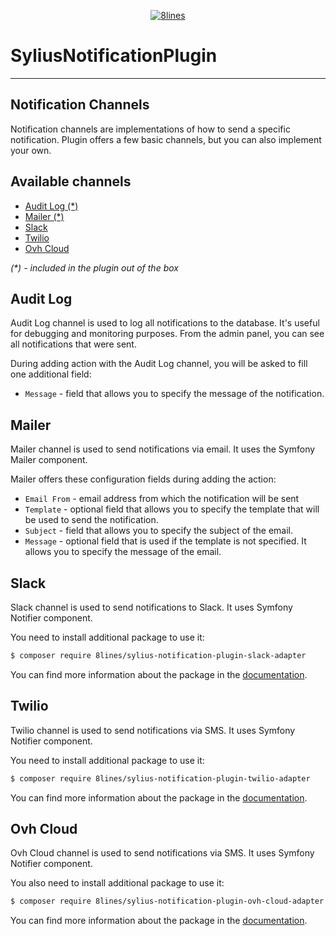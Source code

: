 <p align="center">
    <a href="https://8lines.io">
        <img alt="8lines" src="https://8lines-static.s3.eu-central-1.amazonaws.com/open-source-logo-main.png">
    </a>
</p>

# SyliusNotificationPlugin

--- 

## Notification Channels
Notification channels are implementations of how to send a specific notification.
Plugin offers a few basic channels, but you can also implement your own.

## Available channels
- [Audit Log (*)](#audit-log)
- [Mailer (*)](#mailer)
- [Slack](#slack)
- [Twilio](#twilio)
- [Ovh Cloud](#ovh-cloud)

*(\*) - included in the plugin out of the box*

## Audit Log
Audit Log channel is used to log all notifications to the database. 
It's useful for debugging and monitoring purposes. 
From the admin panel, you can see all notifications that were sent.

During adding action with the Audit Log channel, you will be asked to fill one additional field:
- `Message` - field that allows you to specify the message of the notification.

## Mailer
Mailer channel is used to send notifications via email. 
It uses the Symfony Mailer component.

Mailer offers these configuration fields during adding the action:
- `Email From` - email address from which the notification will be sent
- `Template` - optional field that allows you to specify the template that will be used to send the notification.
- `Subject` - field that allows you to specify the subject of the email.
- `Message` - optional field that is used if the template is not specified. It allows you to specify the message of the email.

## Slack
Slack channel is used to send notifications to Slack.
It uses Symfony Notifier component.

You need to install additional package to use it:
```bash
$ composer require 8lines/sylius-notification-plugin-slack-adapter
```

You can find more information about the package in the [documentation](https://github.com/8lines/sylius-notification-plugin-slack-adapter).

## Twilio
Twilio channel is used to send notifications via SMS.
It uses Symfony Notifier component.

You need to install additional package to use it:
```bash
$ composer require 8lines/sylius-notification-plugin-twilio-adapter
```

You can find more information about the package in the [documentation](https://github.com/8lines/sylius-notification-plugin-twilio-adapter).

## Ovh Cloud
Ovh Cloud channel is used to send notifications via SMS.
It uses Symfony Notifier component.

You also need to install additional package to use it:
```bash
$ composer require 8lines/sylius-notification-plugin-ovh-cloud-adapter
```

You can find more information about the package in the [documentation](https://github.com/8lines/sylius-notification-plugin-ovh-cloud-adapter).
